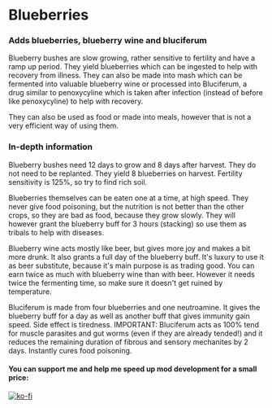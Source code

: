 # Blueberries
### Adds blueberries, blueberry wine and bluciferum

Blueberry bushes are slow growing, rather sensitive to fertility and have a ramp up period. They yield blueberries which can be ingested to help with recovery from illness. They can also be made into mash which can be fermented into valuable blueberry wine or processed into Bluciferum, a drug similar to penoxycyline which is taken after infection (instead of before like penoxycyline) to help with recovery.

They can also be used as food or made into meals, however that is not a very efficient way of using them.

### In-depth information
Blueberry bushes need 12 days to grow and 8 days after harvest. They do not need to be replanted. They yield 8 blueberries on harvest. Fertility sensitivity is 125%, so try to find rich soil.

Blueberries themselves can be eaten one at a time, at high speed. They never give food poisoning, but the nutrition is not better than the other crops, so they are bad as food, because they grow slowly. They will however grant the blueberry buff for 3 hours (stacking) so use them as tribals to help with diseases.

Blueberry wine acts mostly like beer, but gives more joy and makes a bit more drunk. It also grants a full day of the blueberry buff. It's luxury to use it as beer substitute, because it's main purpose is as trading good. You can earn twice as much with blueberry wine than with beer. However it needs twice the fermenting time, so make sure it doesn't get ruined by temperature.

Bluciferum is made from four blueberries and one neutroamine. It gives the blueberry buff for a day as well as another buff that gives immunity gain speed. Side effect is tiredness.
IMPORTANT: Bluciferum acts as 100% tend for muscle parasites and gut worms (even if they are already tended!) and it reduces the remaining duration of fibrous and sensory mechanites by 2 days. Instantly cures food poisoning.

#### You can support me and help me speed up mod development for a small price: 
[![ko-fi](https://www.ko-fi.com/img/donate_sm.png)](https://ko-fi.com/A0A0IJ2R)
